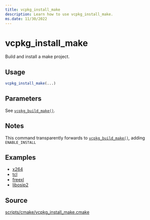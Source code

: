 ```yaml
---
title: vcpkg_install_make
description: Learn how to use vcpkg_install_make.
ms.date: 11/30/2022
---
```

# vcpkg_install_make

Build and install a make project.

## Usage

```cmake
vcpkg_install_make(...)
```

## Parameters

See [`vcpkg_build_make()`](vcpkg_build_make.md).

## Notes

This command transparently forwards to [`vcpkg_build_make()`](vcpkg_build_make.md), adding `ENABLE_INSTALL`

## Examples

- [x264](https://github.com/Microsoft/vcpkg/blob/master/ports/x264/portfile.cmake)
- [tcl](https://github.com/Microsoft/vcpkg/blob/master/ports/tcl/portfile.cmake)
- [freexl](https://github.com/Microsoft/vcpkg/blob/master/ports/freexl/portfile.cmake)
- [libosip2](https://github.com/Microsoft/vcpkg/blob/master/ports/libosip2/portfile.cmake)

## Source

[scripts/cmake/vcpkg\_install\_make.cmake](https://github.com/Microsoft/vcpkg/blob/master/scripts/cmake/vcpkg_install_make.cmake)

